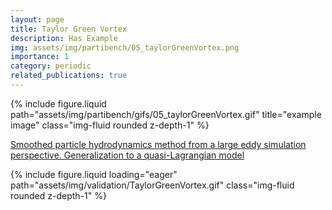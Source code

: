 ```yaml
---
layout: page
title: Taylor Green Vortex
description: Has Example
img: assets/img/partibench/05_taylorGreenVortex.png
importance: 1
category: periodic
related_publications: true
---
```


{% include figure.liquid path="assets/img/partibench/gifs/05_taylorGreenVortex.gif" title="example image" class="img-fluid rounded z-depth-1" %}

[Smoothed particle hydrodynamics method from a large eddy simulation perspective. Generalization to a quasi-Lagrangian model](https://pubs.aip.org/aip/pof/article/33/1/015102/1061101/Smoothed-particle-hydrodynamics-method-from-a)

{% include figure.liquid loading="eager" path="assets/img/validation/TaylorGreenVortex.gif" class="img-fluid rounded z-depth-1" %}
